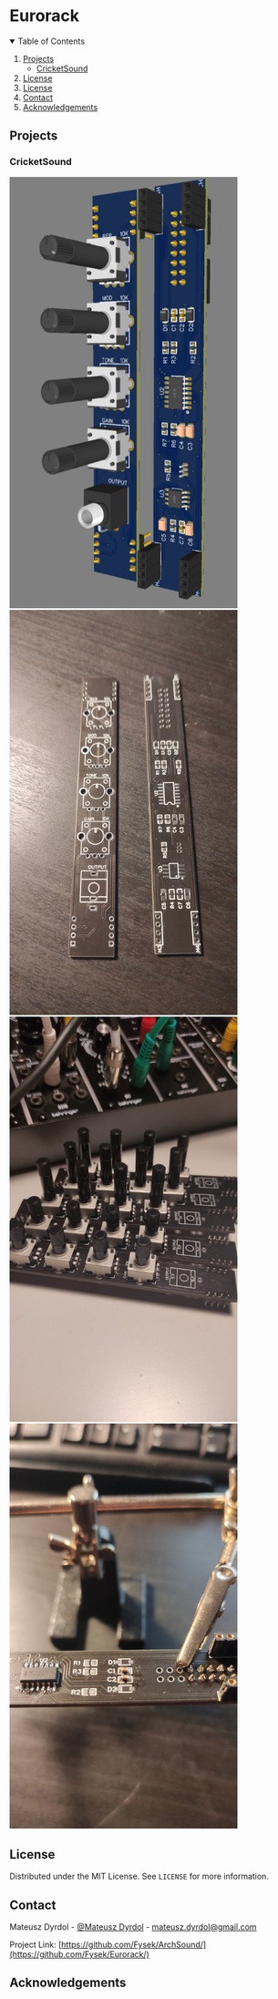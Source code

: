 # Eurorack
<!-- TABLE OF CONTENTS -->
<details open="open">
  <summary>Table of Contents</summary>
  <ol>
    <li>
      <a href="#projects">Projects</a>
      <ul>
        <li><a href="#cricketsound">CricketSound</a></li>
      </ul>
    </li>
    <li><a href="#license">License</a></li>
    <li><a href="#license">License</a></li>
    <li><a href="#contact">Contact</a></li>
    <li><a href="#acknowledgements">Acknowledgements</a></li>
  </ol>
</details>

<!-- ABOUT THE PROJECT -->
## Projects


<!-- SCHEMATIC -->
### CricketSound

<img src="https://github.com/Fysek/Eurorack/blob/main/CricketSound/pcb_view.PNG" width="400"/>    
<img src="https://github.com/Fysek/Eurorack/blob/main/CricketSound/clean_pcb_2.jpg" width="400"/>    
<img src="https://github.com/Fysek/Eurorack/blob/main/CricketSound/multiple_pcbs.jpg" width="400"/>
<img src="https://github.com/Fysek/Eurorack/blob/main/CricketSound/assembly_2.jpg" width="400"/>

<!-- LICENSE -->
## License

Distributed under the MIT License. See `LICENSE` for more information.

<!-- CONTACT -->
## Contact

Mateusz Dyrdol - [@Mateusz Dyrdol](https://www.linkedin.com/in/mateusz-dyrdol/) - mateusz.dyrdol@gmail.com

Project Link: [https://github.com/Fysek/ArchSound/](https://github.com/Fysek/Eurorack/)

<!-- ACKNOWLEDGEMENTS -->
## Acknowledgements
